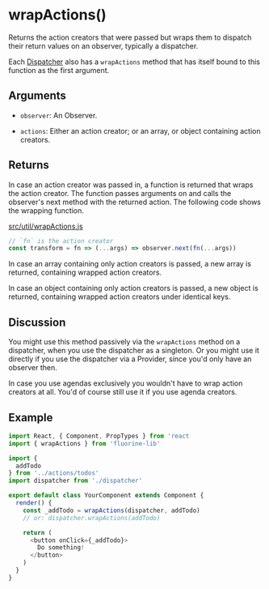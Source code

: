 # wrapActions()

Returns the action creators that were passed but wraps them to dispatch
their return values on an observer, typically a dispatcher.

Each [Dispatcher](dispatcher.md) also has a `wrapActions` method that
has itself bound to this function as the first argument.

## Arguments

- `observer`: An Observer.

- `actions`: Either an action creator; or an array, or object containing
  action creators.

## Returns

In case an action creator was passed in, a function is returned that wraps the
action creator. The function passes arguments on and calls the observer's
next method with the returned action. The following code shows the wrapping
function.

[src/util/wrapActions.js](https://github.com/philpl/fluorine/blob/master/src/util/wrapActions.js#L7)

```js
// `fn` is the action creator
const transform = fn => (...args) => observer.next(fn(...args))
```

In case an array containing only action creators is passed, a new array is
returned, containing wrapped action creators.

In case an object containing only action creators is passed, a new object is
returned, containing wrapped action creators under identical keys.

## Discussion

You might use this method passively via the `wrapActions` method on a
dispatcher, when you use the dispatcher as a singleton. Or you might use
it directly if you use the dispatcher via a Provider, since you'd only
have an observer then.

In case you use agendas exclusively you wouldn't have to wrap action creators
at all. You'd of course still use it if you use agenda creators.

## Example

```js
import React, { Component, PropTypes } from 'react
import { wrapActions } from 'fluorine-lib'

import {
  addTodo
} from '../actions/todos'
import dispatcher from './dispatcher'

export default class YourComponent extends Component {
  render() {
    const _addTodo = wrapActions(dispatcher, addTodo)
    // or: dispatcher.wrapActions(addTodo)

    return (
      <button onClick={_addTodo}>
        Do something!
      </button>
    )
  }
}
```

